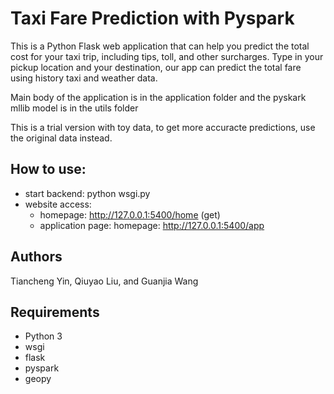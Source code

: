 # Taxi Fare Prediction with Pyspark
This is a Python Flask web application that can help you predict the total cost for your taxi trip, including tips, toll, and other surcharges. Type in your pickup location and your destination, our app can predict the total fare using history taxi and weather data.

Main body of the application is in the application folder and the pyskark mllib model is in the utils folder

This is a trial version with toy data, to get more accuracte predictions, use the original data instead.
## How to use: 
- start backend: python wsgi.py 
- website access: 
  - homepage: http://127.0.0.1:5400/home (get)
  - application page: homepage: http://127.0.0.1:5400/app
## Authors
Tiancheng Yin, Qiuyao Liu, and Guanjia Wang
## Requirements
- Python 3
- wsgi 
- flask
- pyspark
- geopy


